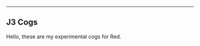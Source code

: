 ------------------------
J3 Cogs
-------------------------------
Hello, these are my experimental cogs for Red.
